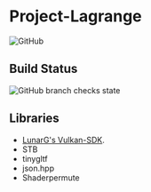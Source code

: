 # Project-Lagrange

![GitHub](https://img.shields.io/github/license/MrTroble/Project-Lagrange?style=for-the-badge)

## Build Status

![GitHub branch checks state](https://img.shields.io/github/checks-status/MrTroble/Project-Lagrange/master?style=for-the-badge)

## Libraries

* [LunarG's Vulkan-SDK](https://vulkan.lunarg.com/sdk/home).
* STB
* tinygltf
* json.hpp
* Shaderpermute

